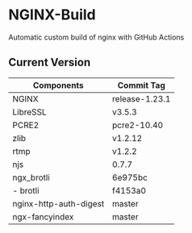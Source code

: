 # NGINX-Build
Automatic custom build of nginx with GitHub Actions

## Current Version
| Components | Commit Tag |
|--|--|
| NGINX | release-1.23.1 |
| LibreSSL | v3.5.3 |
| PCRE2 | pcre2-10.40 |
| zlib | v1.2.12 |
| rtmp | v1.2.2 |
| njs | 0.7.7 |
| ngx_brotli | 6e975bc |
| - brotli | f4153a0 |
| nginx-http-auth-digest | master |
| ngx-fancyindex | master |

